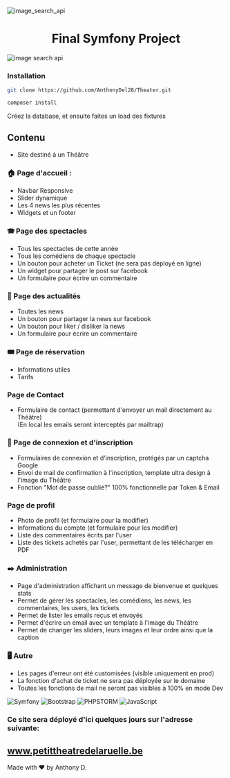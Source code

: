 ![image_search_api](https://i.postimg.cc/tRDnkmVc/petittheatreruelle.png)

<h1 align="center">Final Symfony Project</h1>

![image search api](https://i.postimg.cc/s3bQTWv3/2023-01-18-23-29-31-Petit-Th-atre-de-la-Ruelle.png)


### Installation

```bash
git clone https://github.com/AnthonyDel28/Theater.git
```
```bash
composer install
```
Créez la database, et ensuite faites un load des fixtures

## Contenu
- Site destiné à un Théâtre 

### :house: Page d'accueil : 
- Navbar Responsive 
- Slider dynamique 
- Les 4 news les plus récentes 
- Widgets et un footer  

### :accordion: Page des spectacles 
- Tous les spectacles de cette année
- Tous les comédiens de chaque spectacle
- Un bouton pour acheter un Ticket (ne sera pas déployé en ligne)
- Un widget pour partager le post sur facebook
- Un formulaire pour écrire un commentaire  

### :page_with_curl: Page des actualités 
- Toutes les news
- Un bouton pour partager la news sur facebook
- Un bouton pour liker / disliker la news
- Un formulaire pour écrire un commentaire  

### :tickets: Page de réservation 
- Informations utiles
- Tarifs  

### Page de Contact
- Formulaire de contact (permettant d'envoyer un mail directement au Théâtre)  
  (En local les emails seront interceptés par mailtrap)  

### :e-mail: Page de connexion et d'inscription 
- Formulaires de connexion et d'inscription, protégés par un captcha Google
- Envoi de mail de confirmation à l'inscription, template ultra design à l'image du Théâtre
- Fonction "Mot de passe oublié?" 100% fonctionnelle par Token & Email  

### Page de profil
- Photo de profil (et formulaire pour la modifier)
- Informations du compte (et formulaire pour les modifier)
- Liste des commentaires écrits par l'user
- Liste des tickets achetés par l'user, permettant de les télécharger en PDF  

### :black_nib: Administration 
- Page d'administration affichant un message de bienvenue et quelques stats
- Permet de gérer les spectacles, les comédiens, les news, les commentaires, les users,
les tickets
- Permet de lister les emails reçus et envoyés
- Permet d'écrire un email avec un template à l'image du Théâtre
- Permet de changer les sliders, leurs images et leur ordre ainsi que la caption  

### :desktop_computer: Autre 
- Les pages d'erreur ont été customisées (visible uniquement en prod)
- La fonction d'achat de ticket ne sera pas déployée sur le domaine
- Toutes les fonctions de mail ne seront pas visibles à 100% en mode Dev


![Symfony](https://img.shields.io/badge/Symfony-V6-red)
![Bootstrap](https://img.shields.io/badge/Bootstrap-V5-blue)
![PHPSTORM](https://img.shields.io/badge/PhpStorm-IDE-purple)
![JavaScript](https://img.shields.io/badge/JavaScript-JS-green)

### Ce site sera déployé d'ici quelques jours sur l'adresse suivante:
## www.petittheatredelaruelle.be

Made with :heart: by Anthony D.
